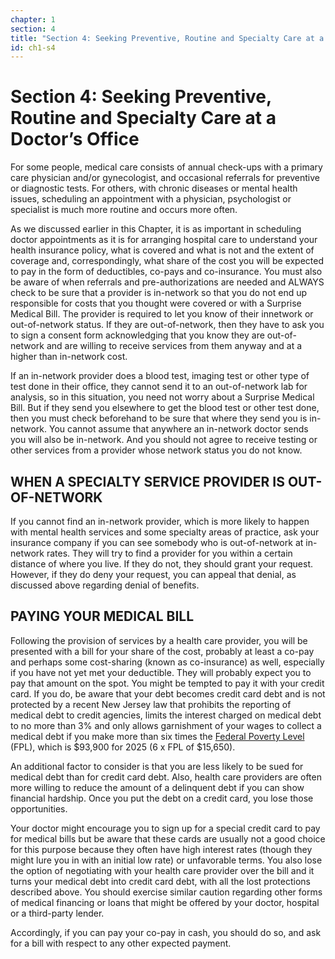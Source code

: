 ```yaml
---
chapter: 1
section: 4
title: "Section 4: Seeking Preventive, Routine and Specialty Care at a Doctor’s Office"
id: ch1-s4
---
```


# Section 4: Seeking Preventive, Routine and Specialty Care at a Doctor’s Office

For some people, medical care consists of annual check-ups with a primary care physician and/or gynecologist, and occasional referrals for preventive or diagnostic tests. For others, with chronic diseases or mental health issues, scheduling an appointment with a physician, psychologist or specialist is much more routine and occurs more often.

As we discussed earlier in this Chapter, it is as important in scheduling doctor appointments as it is for arranging hospital care to understand your health insurance policy, what is covered and what is not and the extent of coverage and, correspondingly, what share of the cost you will be expected to pay in the form of deductibles, co-pays and co-insurance. You must also be aware of when referrals and pre-authorizations are needed and ALWAYS check to be sure that a provider is in-network so that you do not end up responsible for costs that you thought were covered or with a Surprise Medical Bill. The provider is required to let you know of their innetwork or out-of-network status. If they are out-of-network, then they have to ask you to sign a consent form acknowledging that you know they are out-of-network and are willing to receive services from them anyway and at a higher than in-network cost.

If an in-network provider does a blood test, imaging test or other type of test done in their office, they cannot send it to an out-of-network lab for analysis, so in this situation, you need not worry about a Surprise Medical Bill. But if they send you elsewhere to get the blood test or other test done, then you must check beforehand to be sure that where they send you is in-network. You cannot assume that anywhere an in-network doctor sends you will also be in-network. And you should not agree to receive testing or other services from a provider whose network status you do not know.

## WHEN A SPECIALTY SERVICE PROVIDER IS OUT-OF-NETWORK

If you cannot find an in-network provider, which is more likely to happen with mental health services and some specialty areas of practice, ask your insurance company if you can see somebody who is out-of-network at in-network rates. They will try to find a provider for you within a certain distance of where you live. If they do not, they should grant your request. However, if they do deny your request, you can appeal that denial, as discussed above regarding denial of benefits.

## PAYING YOUR MEDICAL BILL

Following the provision of services by a health care provider, you will be presented with a bill for your share of the cost, probably at least a co-pay and perhaps some cost-sharing (known as co-insurance) as well, especially if you have not yet met your deductible. They will probably expect you to pay that amount on the spot. You might be tempted to pay it with your credit card. If you do, be aware that your debt becomes credit card debt and is not protected by a recent New Jersey law that prohibits the reporting of medical debt to credit agencies, limits the interest charged on medical debt to no more than 3% and only allows garnishment of your wages to collect a medical debt if you make more than six times the [Federal Poverty Level](https://aspe.hhs.gov/topics/poverty-economic-mobility/poverty-guidelines) (FPL), which is $93,900 for 2025 (6 x FPL of $15,650).

An additional factor to consider is that you are less likely to be sued for medical debt than for credit card debt. Also, health care providers are often more willing to reduce the amount of a delinquent debt if you can show financial hardship. Once you put the debt on a credit card, you lose those opportunities.

Your doctor might encourage you to sign up for a special credit card to pay for medical bills but be aware that these cards are usually not a good choice for this purpose because they often have high interest rates (though they might lure you in with an initial low rate) or unfavorable terms. You also lose the option of negotiating with your health care provider over the bill and it turns your medical debt into credit card debt, with all the lost protections described above. You should exercise similar caution regarding other forms of medical financing or loans that might be offered by your doctor, hospital or a third-party lender.

Accordingly, if you can pay your co-pay in cash, you should do so, and ask for a bill with respect to any other expected payment.
